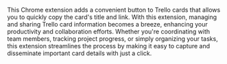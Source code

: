 This Chrome extension adds a convenient button to Trello cards that allows you to quickly copy the card's title and link. With this extension, managing and sharing Trello card information becomes a breeze, enhancing your productivity and collaboration efforts. Whether you're coordinating with team members, tracking project progress, or simply organizing your tasks, this extension streamlines the process by making it easy to capture and disseminate important card details with just a click.
